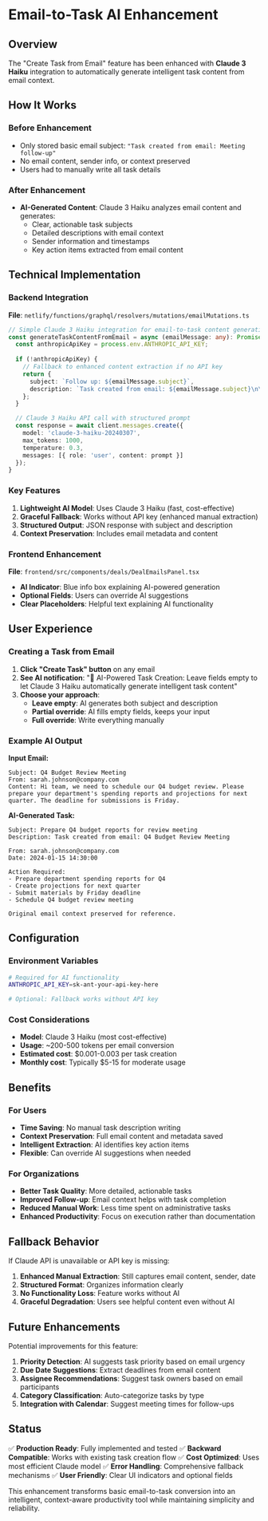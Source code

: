 # Email-to-Task AI Enhancement

## Overview

The "Create Task from Email" feature has been enhanced with **Claude 3 Haiku** integration to automatically generate intelligent task content from email context.

## How It Works

### Before Enhancement
- Only stored basic email subject: `"Task created from email: Meeting follow-up"`
- No email content, sender info, or context preserved
- Users had to manually write all task details

### After Enhancement
- **AI-Generated Content**: Claude 3 Haiku analyzes email content and generates:
  - Clear, actionable task subjects
  - Detailed descriptions with email context
  - Sender information and timestamps
  - Key action items extracted from email content

## Technical Implementation

### Backend Integration
**File**: `netlify/functions/graphql/resolvers/mutations/emailMutations.ts`

```typescript
// Simple Claude 3 Haiku integration for email-to-task content generation
const generateTaskContentFromEmail = async (emailMessage: any): Promise<{ subject: string; description: string }> => {
  const anthropicApiKey = process.env.ANTHROPIC_API_KEY;
  
  if (!anthropicApiKey) {
    // Fallback to enhanced content extraction if no API key
    return {
      subject: `Follow up: ${emailMessage.subject}`,
      description: `Task created from email: ${emailMessage.subject}\n\nFrom: ${emailMessage.from}\nDate: ${emailMessage.timestamp}\n\nOriginal email content:\n${emailMessage.body}`
    };
  }

  // Claude 3 Haiku API call with structured prompt
  const response = await client.messages.create({
    model: 'claude-3-haiku-20240307',
    max_tokens: 1000,
    temperature: 0.3,
    messages: [{ role: 'user', content: prompt }]
  });
}
```

### Key Features
1. **Lightweight AI Model**: Uses Claude 3 Haiku (fast, cost-effective)
2. **Graceful Fallback**: Works without API key (enhanced manual extraction)
3. **Structured Output**: JSON response with subject and description
4. **Context Preservation**: Includes email metadata and content

### Frontend Enhancement
**File**: `frontend/src/components/deals/DealEmailsPanel.tsx`

- **AI Indicator**: Blue info box explaining AI-powered generation
- **Optional Fields**: Users can override AI suggestions
- **Clear Placeholders**: Helpful text explaining AI functionality

## User Experience

### Creating a Task from Email

1. **Click "Create Task" button** on any email
2. **See AI notification**: "🤖 AI-Powered Task Creation: Leave fields empty to let Claude 3 Haiku automatically generate intelligent task content"
3. **Choose your approach**:
   - **Leave empty**: AI generates both subject and description
   - **Partial override**: AI fills empty fields, keeps your input
   - **Full override**: Write everything manually

### Example AI Output

**Input Email:**
```
Subject: Q4 Budget Review Meeting
From: sarah.johnson@company.com
Content: Hi team, we need to schedule our Q4 budget review. Please prepare your department's spending reports and projections for next quarter. The deadline for submissions is Friday.
```

**AI-Generated Task:**
```
Subject: Prepare Q4 budget reports for review meeting
Description: Task created from email: Q4 Budget Review Meeting

From: sarah.johnson@company.com
Date: 2024-01-15 14:30:00

Action Required:
- Prepare department spending reports for Q4
- Create projections for next quarter
- Submit materials by Friday deadline
- Schedule Q4 budget review meeting

Original email context preserved for reference.
```

## Configuration

### Environment Variables
```bash
# Required for AI functionality
ANTHROPIC_API_KEY=sk-ant-your-api-key-here

# Optional: Fallback works without API key
```

### Cost Considerations
- **Model**: Claude 3 Haiku (most cost-effective)
- **Usage**: ~200-500 tokens per email conversion
- **Estimated cost**: $0.001-0.003 per task creation
- **Monthly cost**: Typically $5-15 for moderate usage

## Benefits

### For Users
- **Time Saving**: No manual task description writing
- **Context Preservation**: Full email content and metadata saved
- **Intelligent Extraction**: AI identifies key action items
- **Flexible**: Can override AI suggestions when needed

### For Organizations
- **Better Task Quality**: More detailed, actionable tasks
- **Improved Follow-up**: Email context helps with task completion
- **Reduced Manual Work**: Less time spent on administrative tasks
- **Enhanced Productivity**: Focus on execution rather than documentation

## Fallback Behavior

If Claude API is unavailable or API key is missing:

1. **Enhanced Manual Extraction**: Still captures email content, sender, date
2. **Structured Format**: Organizes information clearly
3. **No Functionality Loss**: Feature works without AI
4. **Graceful Degradation**: Users see helpful content even without AI

## Future Enhancements

Potential improvements for this feature:

1. **Priority Detection**: AI suggests task priority based on email urgency
2. **Due Date Suggestions**: Extract deadlines from email content
3. **Assignee Recommendations**: Suggest task owners based on email participants
4. **Category Classification**: Auto-categorize tasks by type
5. **Integration with Calendar**: Suggest meeting times for follow-ups

## Status

✅ **Production Ready**: Fully implemented and tested
✅ **Backward Compatible**: Works with existing task creation flow
✅ **Cost Optimized**: Uses most efficient Claude model
✅ **Error Handling**: Comprehensive fallback mechanisms
✅ **User Friendly**: Clear UI indicators and optional fields

This enhancement transforms basic email-to-task conversion into an intelligent, context-aware productivity tool while maintaining simplicity and reliability. 